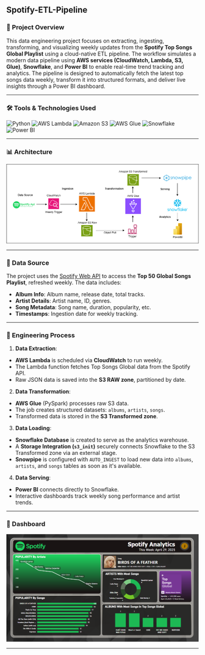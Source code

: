 ## Spotify-ETL-Pipeline

### 📌 Project Overview

This data engineering project focuses on extracting, ingesting, transforming, and visualizing weekly updates from the **Spotify Top Songs Global Playlist** using a cloud-native ETL pipeline. The workflow simulates a modern data pipeline using **AWS services (CloudWatch, Lambda, S3, Glue)**, **Snowflake**, and **Power BI** to enable real-time trend tracking and analytics. The pipeline is designed to automatically fetch the latest top songs data weekly, transform it into structured formats, and deliver live insights through a Power BI dashboard.

---

### 🛠️ Tools & Technologies Used

<p align="left">
<img src="https://img.shields.io/badge/Python-3776AB?style=for-the-badge&logo=python&logoColor=white" alt="Python"/> 
<img src="https://img.shields.io/badge/AWS%20Lambda-FF9900?style=for-the-badge&logo=awslambda&logoColor=white" alt="AWS Lambda"/> 
<img src="https://img.shields.io/badge/Amazon%20S3-569A31?style=for-the-badge&logo=amazons3&logoColor=white" alt="Amazon S3"/> 
<img src="https://img.shields.io/badge/AWS%20Glue-292A2A?style=for-the-badge&logo=amazonaws&logoColor=white" alt="AWS Glue"/> 
<img src="https://img.shields.io/badge/Snowflake-56B9EB?style=for-the-badge&logo=snowflake&logoColor=white" alt="Snowflake"/> 
<img src="https://img.shields.io/badge/Power%20BI-F2C811?style=for-the-badge&logo=powerbi&logoColor=black" alt="Power BI"/> 
</p>

---

### 📊 Architecture

![Project Architecture](project_architecture.png)

---

### 📑 Data Source

The project uses the [Spotify Web API](https://developer.spotify.com/documentation/web-api/) to access the **Top 50 Global Songs Playlist**, refreshed weekly. The data includes:


- **Album Info**: Album name, release date, total tracks.
- **Artist Details**: Artist name, ID, genres.
- **Song Metadata**: Song name, duration, popularity, etc.
- **Timestamps**: Ingestion date for weekly tracking.

---

### 🚀 Engineering Process

1. **Data Extraction**:
- **AWS Lambda** is scheduled via **CloudWatch** to run weekly.
- The Lambda function fetches Top Songs Global data from the Spotify API.
- Raw JSON data is saved into the **S3 RAW zone**, partitioned by date.

2. **Data Transformation**:
- **AWS Glue** (PySpark) processes raw S3 data.
- The job creates structured datasets: `albums`, `artists`, `songs`.
- Transformed data is stored in the **S3 Transformed zone**.

3. **Data Loading**:
- **Snowflake Database** is created to serve as the analytics warehouse.
- A **Storage Integration (`s3_init`)** securely connects Snowflake to the S3 Transformed zone via an external stage.
- **Snowpipe** is configured with `AUTO_INGEST` to load new data into `albums`, `artists`, and `songs` tables as soon as it's available.

4. **Data Serving**:
- **Power BI** connects directly to Snowflake.
- Interactive dashboards track weekly song performance and artist trends.

---

### 🎵 Dashboard

![Power BI Dashboard](visualization/powerbi.png)
<!-- Replace with your actual Power BI dashboard screenshot path -->

---

